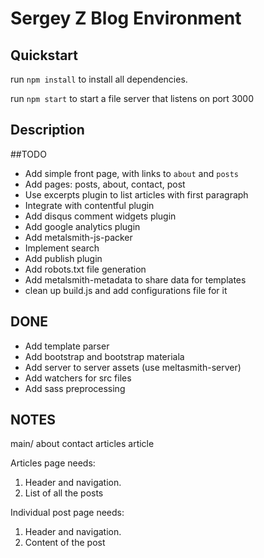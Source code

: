 # Sergey Z Blog Environment

## Quickstart

run `npm install` to install all dependencies.

run `npm start` to start a file server that listens on port 3000

## Description

##TODO
  * Add simple front page, with links to `about` and `posts`
  * Add pages: posts, about, contact, post
  * Use excerpts plugin to list articles with first paragraph
  * Integrate with contentful plugin
  * Add disqus comment widgets plugin
  * Add google analytics plugin
  * Add metalsmith-js-packer
  * Implement search
  * Add publish plugin
  * Add robots.txt file generation
  * Add metalsmith-metadata to share data for templates
  * clean up build.js and add configurations file for it

## DONE

  * Add template parser
  * Add bootstrap and bootstrap materiala
  * Add server to server assets (use meltasmith-server)
  * Add watchers for src files
  * Add sass preprocessing

## NOTES

main/
  about
  contact
  articles
  article

Articles page needs:

1. Header and navigation.
2. List of all the posts

Individual post page needs:

1. Header and navigation.
2. Content of the post






